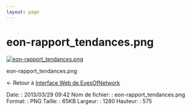 ```yaml
---
layout: page
---
```


eon-rapport\_tendances.png
==========================

[![eon-rapport\_tendances.png](/assets/media/eon-rapport_tendances.png@cache=&w=900&h=404 "eon-rapport_tendances.png")](/assets/media/eon-rapport_tendances.png@cache= "Afficher le fichier original")

eon-rapport\_tendances.png

← Retour à [Interface Web de
EyesOfNetwork](../eyesofnetwork/eyesofnetwork-interface.html "eyesofnetwork:eyesofnetwork-interface")

Date:
:   2013/03/29 09:42
Nom de fichier:
:   eon-rapport\_tendances.png
Format:
:   PNG
Taille:
:   65KB
Largeur:
:   1280
Hauteur:
:   575

